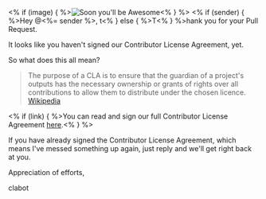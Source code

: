 <% if (image) { %>![Soon you'll be Awesome](http://25.media.tumblr.com/tumblr_m861ia4kaB1qjwvg9o1_500.gif)<% } %>
<% if (sender) { %>Hey @<%= sender %>,
t<% } else { %>T<% } %>hank you for your Pull Request.

It looks like you haven't signed our Contributor License Agreement, yet.

So what does this all mean?

> The purpose of a CLA is to ensure that the guardian of a project's outputs has the necessary ownership or grants of rights over all contributions to allow them to distribute under the chosen licence.
[Wikipedia](http://en.wikipedia.org/wiki/Contributor_License_Agreement)

<% if (link) { %>You can read and sign our full Contributor License Agreement [here](<%= link %>).<% } %>

If you have already signed the Contributor License Agreement, which means I've messed something up again, just reply and we'll get right back at you.

Appreciation of efforts,

clabot
